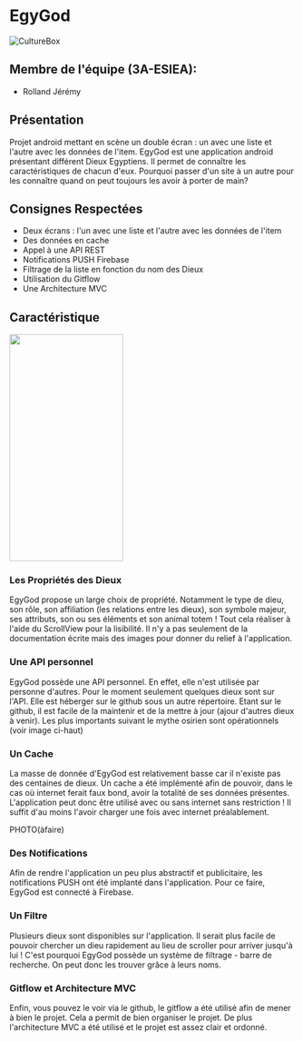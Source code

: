 # EgyGod
![CultureBox](https://culturebox.francetvinfo.fr/sites/default/files/assets/images/2018/12/maxstockfr009463.jpg)
## Membre de l'équipe (3A-ESIEA):
* Rolland Jérémy
## Présentation
Projet android mettant en scène un double écran : un avec une liste et l'autre avec les données de l'item.
EgyGod est une application android présentant différent Dieux Egyptiens. Il permet de connaître les caractéristiques de chacun d'eux.
Pourquoi passer d'un site à un autre pour les connaître quand on peut toujours les avoir à porter de main?

## Consignes Respectées
* Deux écrans : l'un avec une liste et l'autre avec les données de l'item
* Des données en cache
* Appel à une API REST
* Notifications PUSH Firebase
* Filtrage de la liste en fonction du nom des Dieux
* Utilisation du Gitflow
* Une Architecture MVC

## Caractéristique
<img
    src="https://image.noelshack.com/fichiers/2019/14/5/1554480952-screenshot-20190405-013243.jpg" 
    height="400px" 
    width="200px" 
/>
### Les Propriétés des Dieux

EgyGod propose un large choix de propriété. Notamment le type de dieu, son rôle, son affiliation (les relations entre les dieux), son symbole majeur, ses attributs, son ou ses éléments et son animal totem ! Tout cela réaliser à l'aide du ScrollView pour la lisibilité. Il n'y a pas seulement de la documentation écrite mais des images pour donner du relief à l'application.


### Une API personnel
EgyGod possède une API personnel. En effet, elle n'est utilisée par personne d'autres. Pour le moment seulement quelques dieux sont sur l'API. Elle est héberger sur le github sous un autre répertoire. Etant sur le github, il est facile de la maintenir et de la mettre à jour (ajour d'autres dieux à venir). Les plus importants suivant le mythe osirien sont opérationnels (voir image ci-haut)

### Un Cache
La masse de donnée d'EgyGod est relativement basse car il n'existe pas des centaines de dieux. Un cache a été implémenté afin de pouvoir, dans le cas où internet ferait faux bond, avoir la totalité de ses données présentes. L'application peut donc être utilisé avec ou sans internet sans restriction ! Il suffit d'au moins l'avoir charger une fois avec internet préalablement.

PHOTO(àfaire)

### Des Notifications

Afin de rendre l'application un peu plus abstractif et publicitaire, les notifications PUSH ont été implanté dans l'application. Pour ce faire, EgyGod est connecté à Firebase.


### Un Filtre

Plusieurs dieux sont disponibles sur l'application. Il serait plus facile de pouvoir chercher un dieu rapidement au lieu de scroller pour arriver jusqu'à lui ! C'est pourquoi EgyGod possède un système de filtrage - barre de recherche. On peut donc les trouver grâce à leurs noms.


### Gitflow et Architecture MVC

Enfin, vous pouvez le voir via le github, le gitflow a été utilisé afin de mener à bien le projet. Cela a permit de bien organiser le projet. De plus l'architecture MVC a été utilisé et le projet est assez clair et ordonné.
